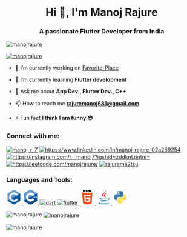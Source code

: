 <h1 align="center">Hi 👋, I'm Manoj Rajure</h1>
<h3 align="center">A passionate Flutter Developer from India</h3>

<p align="left"> <img src="https://komarev.com/ghpvc/?username=manojrajure&label=Profile%20views&color=0e75b6&style=flat" alt="manojrajure" /> </p>

<p align="left"> <a href="https://github.com/ryo-ma/github-profile-trophy"><img src="https://github-profile-trophy.vercel.app/?username=manojrajure" alt="manojrajure" /></a> </p>

- 🔭 I’m currently working on [Favorite-Place](https://github.com/manojRajure/Favorite_Places.)

- 🌱 I’m currently learning **Flutter development**

- 💬 Ask me about **App Dev., Flutter Dev., C++**

- 📫 How to reach me **rajuremanoj681@gmail.com**

- ⚡ Fun fact **I think I am funny 😎**

<h3 align="left">Connect with me:</h3>
<p align="left">
<a href="https://twitter.com/manoj_r_7" target="blank"><img align="center" src="https://raw.githubusercontent.com/rahuldkjain/github-profile-readme-generator/master/src/images/icons/Social/twitter.svg" alt="manoj_r_7" height="30" width="40" /></a>
<a href="https://linkedin.com/in/https://www.linkedin.com/in/manoj-rajure-02a269254" target="blank"><img align="center" src="https://raw.githubusercontent.com/rahuldkjain/github-profile-readme-generator/master/src/images/icons/Social/linked-in-alt.svg" alt="https://www.linkedin.com/in/manoj-rajure-02a269254" height="30" width="40" /></a>
<a href="https://instagram.com/https://instagram.com/r__manoj7?igshid=zddkntzintm=" target="blank"><img align="center" src="https://raw.githubusercontent.com/rahuldkjain/github-profile-readme-generator/master/src/images/icons/Social/instagram.svg" alt="https://instagram.com/r__manoj7?igshid=zddkntzintm=" height="30" width="40" /></a>
<a href="https://www.leetcode.com/https://leetcode.com/manojrajure/" target="blank"><img align="center" src="https://raw.githubusercontent.com/rahuldkjain/github-profile-readme-generator/master/src/images/icons/Social/leet-code.svg" alt="https://leetcode.com/manojrajure/" height="30" width="40" /></a>
<a href="https://auth.geeksforgeeks.org/user/rajurema2tsu" target="blank"><img align="center" src="https://raw.githubusercontent.com/rahuldkjain/github-profile-readme-generator/master/src/images/icons/Social/geeks-for-geeks.svg" alt="rajurema2tsu" height="30" width="40" /></a>
</p>

<h3 align="left">Languages and Tools:</h3>
<p align="left"> <a href="https://www.cprogramming.com/" target="_blank" rel="noreferrer"> <img src="https://raw.githubusercontent.com/devicons/devicon/master/icons/c/c-original.svg" alt="c" width="40" height="40"/> </a> <a href="https://www.w3schools.com/cpp/" target="_blank" rel="noreferrer"> <img src="https://raw.githubusercontent.com/devicons/devicon/master/icons/cplusplus/cplusplus-original.svg" alt="cplusplus" width="40" height="40"/> </a> <a href="https://dart.dev" target="_blank" rel="noreferrer"> <img src="https://www.vectorlogo.zone/logos/dartlang/dartlang-icon.svg" alt="dart" width="40" height="40"/> </a> <a href="https://flutter.dev" target="_blank" rel="noreferrer"> <img src="https://www.vectorlogo.zone/logos/flutterio/flutterio-icon.svg" alt="flutter" width="40" height="40"/> </a> <a href="https://www.w3.org/html/" target="_blank" rel="noreferrer"> <img src="https://raw.githubusercontent.com/devicons/devicon/master/icons/html5/html5-original-wordmark.svg" alt="html5" width="40" height="40"/> </a> <a href="https://www.java.com" target="_blank" rel="noreferrer"> <img src="https://raw.githubusercontent.com/devicons/devicon/master/icons/java/java-original.svg" alt="java" width="40" height="40"/> </a> <a href="https://www.python.org" target="_blank" rel="noreferrer"> <img src="https://raw.githubusercontent.com/devicons/devicon/master/icons/python/python-original.svg" alt="python" width="40" height="40"/> </a> </p>

<p><img align="left" src="https://github-readme-stats.vercel.app/api/top-langs?username=manojrajure&show_icons=true&locale=en&layout=compact" alt="manojrajure" /></p>

<p>&nbsp;<img align="center" src="https://github-readme-stats.vercel.app/api?username=manojrajure&show_icons=true&locale=en" alt="manojrajure" /></p>

<p><img align="center" src="https://github-readme-streak-stats.herokuapp.com/?user=manojrajure&" alt="manojrajure" /></p>
